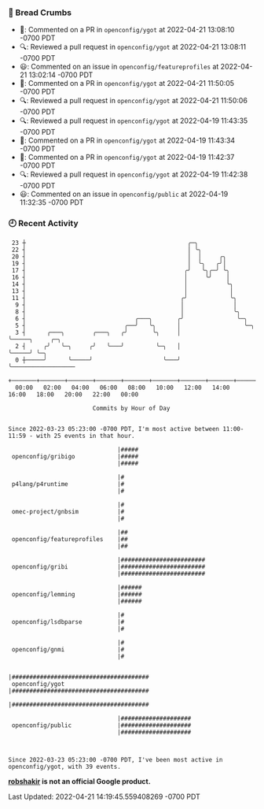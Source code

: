 ### 🍞 Bread Crumbs

 * 💬: Commented on a PR in  `openconfig/ygot` at 2022-04-21 13:08:10 -0700 PDT
 * 🔍: Reviewed a pull request in  `openconfig/ygot` at 2022-04-21 13:08:11 -0700 PDT
 * 😃: Commented on an issue in `openconfig/featureprofiles` at 2022-04-21 13:02:14 -0700 PDT
 * 💬: Commented on a PR in  `openconfig/ygot` at 2022-04-21 11:50:05 -0700 PDT
 * 🔍: Reviewed a pull request in  `openconfig/ygot` at 2022-04-21 11:50:06 -0700 PDT
 * 🔍: Reviewed a pull request in  `openconfig/ygot` at 2022-04-19 11:43:35 -0700 PDT
 * 💬: Commented on a PR in  `openconfig/ygot` at 2022-04-19 11:43:34 -0700 PDT
 * 💬: Commented on a PR in  `openconfig/ygot` at 2022-04-19 11:42:37 -0700 PDT
 * 🔍: Reviewed a pull request in  `openconfig/ygot` at 2022-04-19 11:42:38 -0700 PDT
 * 😃: Commented on an issue in `openconfig/public` at 2022-04-19 11:32:35 -0700 PDT

### 🕘 Recent Activity
```
 23 ┼                                              ╭─╮
 22 ┤                                              │ ╰╮
 20 ┤                                              │  │     ╭╮
 19 ┤                                              │  ╰╮   ╭╯│
 17 ┤                                             ╭╯   ╰╮╭─╯ ╰╮
 16 ┤                                             │     ╰╯    │
 14 ┤                                             │           ╰╮
 13 ┤                                             │            │
 11 ┤                                            ╭╯            ╰╮
  9 ┤                                            │              │
  8 ┤                                            │              ╰╮
  6 ┤                               ╭───╮       ╭╯               ╰─╮
  5 ┤                            ╭──╯   ╰╮      │                  ╰─╮
  3 ┤      ╭───╮        ╭───╮   ╭╯       ╰╮     │                    ╰─────╮     ╭─╮
  2 ┤     ╭╯   ╰─╮     ╭╯   ╰───╯         ╰─╮   │                          ╰─────╯ ╰─╮
  0 ┼─────╯      ╰─────╯                    ╰───╯                                    ╰──────────────────
    +───────+───────+───────+───────+───────+───────+───────+───────+───────+───────+───────+───────+────
  00:00   02:00   04:00   06:00   08:00   10:00   12:00   14:00   16:00   18:00   20:00   22:00   00:00   

						Commits by Hour of Day


Since 2022-03-23 05:23:00 -0700 PDT, I'm most active between 11:00-11:59 - with 25 events in that hour.

```



```
                               |#####
 openconfig/gribigo            |#####
                               |#####

                               |#
 p4lang/p4runtime              |#
                               |#

                               |#
 omec-project/gnbsim           |#
                               |#

                               |##
 openconfig/featureprofiles    |##
                               |##

                               |########################
 openconfig/gribi              |########################
                               |########################

                               |######
 openconfig/lemming            |######
                               |######

                               |#
 openconfig/lsdbparse          |#
                               |#

                               |#
 openconfig/gnmi               |#
                               |#

                               |#######################################
 openconfig/ygot               |#######################################
                               |#######################################

                               |####################
 openconfig/public             |####################
                               |####################



Since 2022-03-23 05:23:00 -0700 PDT, I've been most active in openconfig/ygot, with 39 events.

```
**[robshakir](mailto:robjs@google.com) is not an official Google product.**  


Last Updated: 2022-04-21 14:19:45.559408269 -0700 PDT
